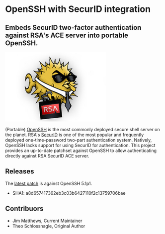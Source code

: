 # OpenSSH with SecurID integration #
## Embeds SecurID two-factor authentication against RSA's ACE server into portable OpenSSH. ##

![openssh-securid](patches/openssh+securid.jpg)

(Portable) [OpenSSH](http://www.openssh.com/portable.html) is the most commonly deployed secure shell server on the planet.  RSA's [SecurID](http://www.rsa.com/node.aspx?id=1156) is one of the most popular and frequently deployed one-time-password two-part authentication system.  Natively, OpenSSH lacks support for using SecurID for authentication.  This project provides an up-to-date patchset against OpenSSH to allow authenticating directly against RSA SecurID ACE server.

## Releases ##

The [latest patch](patches/openssh-5.1p1%2BSecurID_v1.3.2.patch) is against OpenSSH 5.1p1.
 - SHA1: a8d657417362eb3c03b6427110f2c13759706bae

## Contribuors ##

 * Jim Matthews, Current Maintainer
 * Theo Schlossnagle, Original Author 

